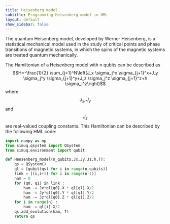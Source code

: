 ```yaml
---
title: Heisenberg model
subtitle: Programming Heisenberg model in HML
layout: default
show_sidebar: false
---
```


The quantum Heisenberg model, developed by Werner Heisenberg, is a statistical mechanical model used in the study of critical points and phase transitions of magnetic systems, in which the spins of the magnetic systems are treated quantum mechanically. 

The Hamiltonian of a Heisenberg model with n qubits can be described as 
$$H=-\frac{1}{2} \sum_{j=1}^N\left(J_x \sigma_j^x \sigma_{j+1}^x+J_y \sigma_j^y \sigma_{j+1}^y+J_z \sigma_j^z \sigma_{j+1}^z+h \sigma_j^z\right)$$
where $$J_x, J_y$$ and $$J_z$$ are real-valued coupling constants. This Hamiltonian can be described by the following HML code:

```python
import numpy as np
from simuq.qsystem import QSystem
from simuq.environment import qubit

def Hensenberg_model(n_qubits,Jx,Jy,Jz,h,T):
    qs = QSystem()
    ql = [qubit(qs) for i in range(n_qubits)]
    link = [(i,i+1) for i in range(n-1)]
    ham = 0
    for (q0, q1) in link :
        ham -= Jx*ql[q0].X * ql[q1].X/2
        ham -= Jy*ql[q0].Y * ql[q1].Y/2
        ham -= Jz*ql[q0].Z * ql[q1].Z/2
    for i in range(n) :
        ham -= ql[i].X/2
    qs.add_evolution(ham, T)
    return qs

```